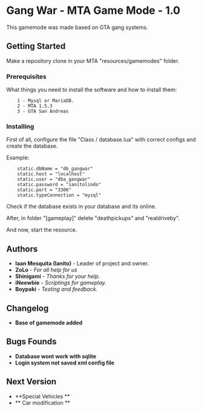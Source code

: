 # Gang War - MTA Game Mode - 1.0

This gamemode was made based on GTA gang systems.

## Getting Started

Make a repository clone in your MTA "resources/gamemodes" folder.

### Prerequisites

What things you need to install the software and how to install them:

```
	1 - Mysql or MariaDB.
	2 - MTA 1.5.3
	3 - GTA San Andreas
```

### Installing

First of all, configure the file "Class / database.lua" with correct configs and create the database.

Example: 

```
	static.dbName = "db_gangwar"
	static.host = "localhost"
	static.user = "dba_gangwar"
	static.password = "ianitolindo"
	static.port = "3306"
	static.typeConnection = "mysql"
```

Check if the database exists in your database and its online.

After, in folder "[gameplay]" delete "deathpickups" and "realdriveby".

And now, start the resource.

## Authors

* **Iaan Mesquita (Ianito)** - Leader of project and owner.
* **ZoLo** - *For all help for us* 
* **Shinigami** - *Thanks for your help.* 
* **iNeewbie** - *Scriptings for gameplay.* 
* **Boypaki** - *Testing and feedback.* 

## Changelog

* **Base of gamemode added** 

## Bugs Founds
* **Database wont work with sqlite**
* **Login system not saved xml config file**


## Next Version
* **Special Vehicles **
* ** Car modification **
